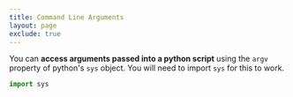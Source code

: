 ```yaml
---
title: Command Line Arguments
layout: page
exclude: true
---
```


You can **access arguments passed into a python script** using the `argv` property of python's `sys` object. You will need to import `sys` for this to work.
```python
import sys


```
<!--stackedit_data:
eyJoaXN0b3J5IjpbMTI5MzczNDY3NSwxOTU3MzA1NDY2LDE3OT
E5NzE5OThdfQ==
-->